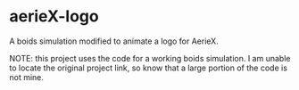 # aerieX-logo
A boids simulation modified to animate a logo for AerieX.

NOTE: this project uses the code for a working boids simulation. I am unable to locate the original project link, so know that a large portion of the code is not mine.
